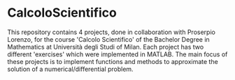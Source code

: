 # CalcoloScientifico

This repository contains 4 projects, done in collaboration with Proserpio Lorenzo, for the course 'Calcolo Scientifico' of the Bachelor Degree in Mathematics at Università degli Studi of Milan. Each project has two different 'exercises' which were implemented in MATLAB. The main focus of these projects is to implement functions and methods to approximate the solution of a numerical/differential problem.
